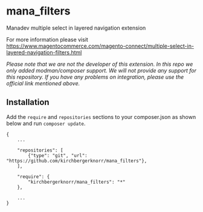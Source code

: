 mana_filters
=================================

Manadev multiple select in layered navigation extension

For more information please visit https://www.magentocommerce.com/magento-connect/multiple-select-in-layered-navigation-filters.html

*Please note that we are not the developer of this extension. In this repo we only added modman/composer support. We will not provide any support for this repository. If you have any problems on integration, please use the official link mentioned above.*


Installation
------------

Add the `require` and `repositories` sections to your composer.json as shown below and run `composer update`.

```
{
    ...
    
    "repositories": [
        {"type": "git", "url": "https://github.com/kirchbergerknorr/mana_filters"},
    ],
    
    "require": {
        "kirchbergerknorr/mana_filters": "*"
    },
    
    ...
}
```
